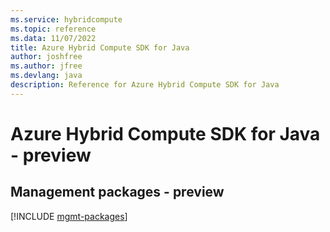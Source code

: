 ```yaml
---
ms.service: hybridcompute
ms.topic: reference
ms.data: 11/07/2022
title: Azure Hybrid Compute SDK for Java
author: joshfree
ms.author: jfree
ms.devlang: java
description: Reference for Azure Hybrid Compute SDK for Java
---
```

# Azure Hybrid Compute SDK for Java - preview

## Management packages - preview
[!INCLUDE [mgmt-packages](hybrid-compute-mgmt-index.md)]